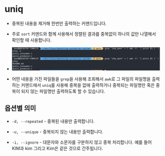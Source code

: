 # uniq

- 중복된 내용을 제거해 한번만 출력하는 커맨드입니다.

- 주로 `sort` 커맨드와 함께 사용해서 정렬된 결과를 중복없이 하나의 값만 나열해서 확인할 때 사용합니다.

- ![image](../../linux/img/uniq.JPG)

- 어떤 내용을 가진 파일들을 `grep`을 사용해 조회해서 `awk`로 그 파일의 파일명을 출력하는 커맨드에서 `uniq`를 사용해 중복을 없애 출력하거나 중복되는 파일명만 혹은 중복이 되지 않는 파일명만 출력하도록 할 수 있습니다.

## 옵션별 의미

- `-d, --repeated` - 중복된 내용만 출력합니다.

- `-u, --unique` - 중복되지 않는 내용만 출력합니다.

- `-i, --ignore` - 대문자와 소문자를 구분하지 않고 중복 처리합니다. 예를 들어 KIM과 kim 그리고 Kim은 같은 것으로 간주됩니다.

